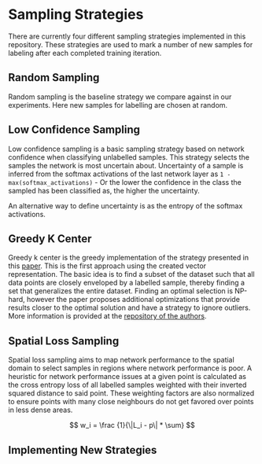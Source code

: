 # Sampling Strategies

There are currently four different sampling strategies implemented in this repository.
These strategies are used to mark a number of new samples for labeling after each completed training iteration.

## Random Sampling 

Random sampling is the baseline strategy we compare against in our experiments. Here new samples for labelling are chosen at random.

## Low Confidence Sampling

Low confidence sampling is a basic sampling strategy based on network confidence when classifying unlabelled samples.
This strategy selects the samples the network is most uncertain about. Uncertainty of a sample is inferred from the softmax activations of the
last network layer as `1 - max(softmax_activations)` - Or the lower the confidence in the class the sampled has been classified as, the higher the uncertainty.

An alternative way to define uncertainty is as the entropy of the softmax activations.

## Greedy K Center

Greedy k center is the greedy implementation of the strategy presented in this [paper](https://arxiv.org/abs/1708.00489). This is the first approach using the created vector representation. 
The basic idea is to find a subset of the dataset such that all data points are closely enveloped by a labelled sample, thereby finding a set that generalizes the entire dataset.
Finding an optimal selection is NP-hard, however the paper proposes additional optimizations that provide results closer to the optimal solution and have a strategy to ignore outliers.
More information is provided at the [repository of the authors](https://github.com/ozansener/active_learning_coreset).  

## Spatial Loss Sampling 

Spatial loss sampling aims to map network performance to the spatial domain to select samples in regions where network performance is poor.
A heuristic for network performance issues at a given point is calculated as the cross entropy loss of all labelled samples weighted with their inverted squared distance to said point. 
These weighting factors are also normalized to ensure points with many close neighbours do not get favored over points in less dense areas.

$$
w_i = \frac {1}{\|L_i - p\| * \sum}
$$
## Implementing New Strategies
<!--stackedit_data:
eyJoaXN0b3J5IjpbMTEyODQzNTg4Ml19
-->